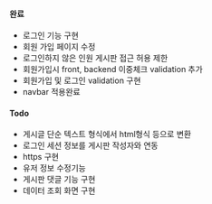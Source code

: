 

#### 완료

- 로그인 기능 구현
- 회원 가입 페이지 수정
- 로그인하지 않은 인원 게시판 접근 허용 제한
- 회원가입시 front, backend 이중체크 validation 추가
- 회원가입 및 로그인 validation 구현
- navbar 적용완료

#### Todo

- 게시글 단순 텍스트 형식에서 html형식 등으로 변환
- 로그인 세션 정보를 게시판 작성자와 연동
- https 구현
- 유저 정보 수정기능
- 게시판 댓글 기능 구현
- 데이터 조회 화면 구현
